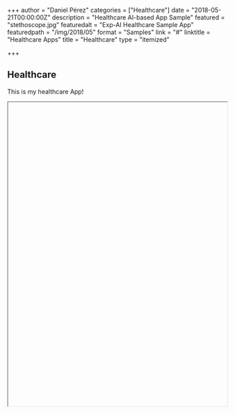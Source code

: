 +++
author = "Daniel Pérez"
categories = ["Healthcare"]
date = "2018-05-21T00:00:00Z"
description = "Healthcare AI-based App Sample"
featured = "stethoscope.jpg"
featuredalt = "Exp-AI Healthcare Sample App"
featuredpath = "/img/2018/05"
format = "Samples"
link = "#"
linktitle = "Healthcare Apps"
title = "Healthcare"
type = "itemized"

+++
## Healthcare

This is my healthcare App!

<iframe scr="https://healthcare-apps.herokuapp.com/" height="700" width="100%" name="heroku"><span>Couldn't Load :(</span></iframe>